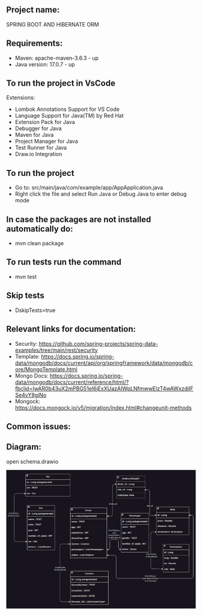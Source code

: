 ## Project name:

SPRING BOOT AND HIBERNATE ORM

## Requirements:

- Maven: apache-maven-3.6.3 - up
- Java version: 17.0.7 - up

## To run the project in VsCode

Extensions:

- Lombok Annotations Support for VS Code
- Language Support for Java(TM) by Red Hat
- Extension Pack for Java
- Debugger for Java
- Maven for Java
- Project Manager for Java
- Test Runner for Java
- Draw.io Integration

## To run the project

- Go to: src/main/java/com/example/app/AppApplication.java
- Right click the file and select Run Java or Debug Java to enter debug mode

## In case the packages are not installed automatically do:

- mvn clean package

## To run tests run the command

- mvn test

## Skip tests

- DskipTests=true

## Relevant links for documentation:

- Security: https://github.com/spring-projects/spring-data-examples/tree/main/rest/security
- Template: https://docs.spring.io/spring-data/mongodb/docs/current/api/org/springframework/data/mongodb/core/MongoTemplate.html
- Mongo Docs: https://docs.spring.io/spring-data/mongodb/docs/current/reference/html/?fbclid=IwAR0b43uX2mPBG51eI6jExXUazAIWpLNfmwwElzT4wAWxzdjIFSe4vY8gjNo
- Mongock: https://docs.mongock.io/v5/migration/index.html#changeunit-methods

## Common issues:

## Diagram:

open schema.drawio

![schema](./images/schema.png "Project Schema")
